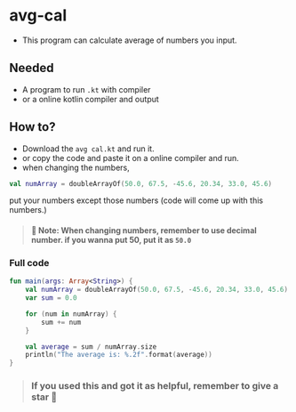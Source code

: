 # avg-cal
- This program can calculate average of numbers you input.

## Needed
- A program to run `.kt` with compiler
- or a online kotlin compiler and output

## How to?
- Download the `avg cal.kt` and run it.
- or copy the code and paste it on a online compiler and run.
- when changing the numbers,
```kotlin
val numArray = doubleArrayOf(50.0, 67.5, -45.6, 20.34, 33.0, 45.6)
```
put your numbers except those numbers (code will come up with this numbers.)
> #### 🛑 Note: When changing numbers, remember to use decimal number. if you wanna put 50, put it as `50.0`

### Full code
```kotlin
fun main(args: Array<String>) {
    val numArray = doubleArrayOf(50.0, 67.5, -45.6, 20.34, 33.0, 45.6)
    var sum = 0.0

    for (num in numArray) {
        sum += num
    }

    val average = sum / numArray.size
    println("The average is: %.2f".format(average))
}
```
> ### If you used this and got it as helpful, remember to give a star :star2:
